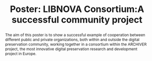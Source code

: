 ---
abstract: The aim of this poster is to show a successful example of cooperation between
  different public and private organizations, both within and outside the digital
  preservation community, working together in a consortium within the ARCHIVER project,
  the most innovative digital preservation research and development project in Europe.
creators:
- Redondo, Teo
date: null
document_url: https://az659834.vo.msecnd.net/eventsairwesteuprod/production-inconference-public/1d2e673fd25b48ccad412b4f17cea4e1
grand_parent: iPRES
institutions:
- Libnova
keywords:
- community project
- research data management
landing_page_url: null
language: eng
layout: publication
license: CC-BY 4.0 International
notes_url: null
parent: iPRES 2022
publication_type: poster
size: null
slides_url: null
source_name: iPRES
title: 'Poster: LIBNOVA Consortium:A successful community project'
year: 2022
---